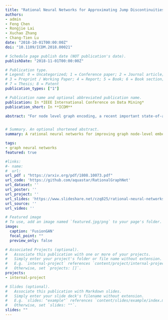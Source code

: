 ```yaml
---
title: "Rational Neural Networks for Approximating Jump Discontinuities of Graph Convolution Operator"
authors:
- admin
- Feng Chen
- Rongjie Lai
- Xuchao Zhang
- Chang-Tien Lu
date: "2018-10-01T00:00:00Z"
doi: "10.1109/ICDM.2018.00021"

# Schedule page publish date (NOT publication's date).
publishDate: "2018-11-01T00:00:00Z"

# Publication type.
# Legend: 0 = Uncategorized; 1 = Conference paper; 2 = Journal article;
# 3 = Preprint / Working Paper; 4 = Report; 5 = Book; 6 = Book section;
# 7 = Thesis; 8 = Patent
publication_types: ["1"]

# Publication name and optional abbreviated publication name.
publication: In *IEEE International Conference on Data Mining*
publication_short: In **ICDM**

abstract: "For node level graph encoding, a recent important state-of-art method is the graph convolutional networks (GCN), which nicely integrate local vertex features and graph topology in the spectral domain. However, current studies suffer from several drawbacks: (1) graph CNNs relies on Chebyshev polynomial approximation which results in oscillatory approximation at jump discontinuities; (2) Increasing the order of Chebyshev polynomial can reduce the oscillations issue, but also incurs unaffordable computational cost; (3) Chebyshev polynomials require degree Omega(poly(1/e)) to approximate a jump signal, while rational function only needs O(poly log(1/e). However, it's non-trivial to apply rational approximation without increasing computational complexity due to the denominator. In this paper, the superiority of rational approximation is exploited for graph signal recovering. RatioanlNet is proposed to integrate rational function and neural networks. We show that rational function of eigenvalues can be rewritten as a function of graph Laplacian, which can avoid multiplication by the eigenvector matrix. Focusing on the analysis of approximation on graph convolution operation, a graph signal regression task is formulated. Under graph signal regression task, its time complexity can be significantly reduced by graph Fourier transform. To overcome the local minimum problem of neural networks model, a relaxed Remez algorithm is utilized to initialize the weight parameters. Convergence rate of RatioanlNet and polynomial based methods on jump signal is analyzed for a theoretical guarantee. The extensive experimental results demonstrated that our approach could effectively characterize the jump discontinuities, outperforming competing methods by a substantial margin on both synthetic and real-world graphs."


# Summary. An optional shortened abstract.
summary: A rational neural networks for improving graph node-level embeddings.

tags:
- graph neural networks
featured: true

#links:
#- name:
#  url:
url_pdf : "https://arxiv.org/pdf/1808.10073.pdf"
url_code: 'https://github.com/aquastar/RationalGraphNet'
url_dataset: ''
url_poster: ''
url_project: ''
url_slides: 'https://www.slideshare.net/czq825/rational-neural-networks-for-approximating-jump-discontinuities-of-graph-convolution-operatorx'
url_source: ''
url_video: ''

# Featured image
# To use, add an image named `featured.jpg/png` to your page's folder.
image:
  caption: 'FusionGAN'
  focal_point: ""
  preview_only: false

# Associated Projects (optional).
#   Associate this publication with one or more of your projects.
#   Simply enter your project's folder or file name without extension.
#   E.g. `internal-project` references `content/project/internal-project/index.md`.
#   Otherwise, set `projects: []`.
projects:
- internal-project

# Slides (optional).
#   Associate this publication with Markdown slides.
#   Simply enter your slide deck's filename without extension.
#   E.g. `slides: "example"` references `content/slides/example/index.md`.
#   Otherwise, set `slides: ""`.
slides: ""
---
```

